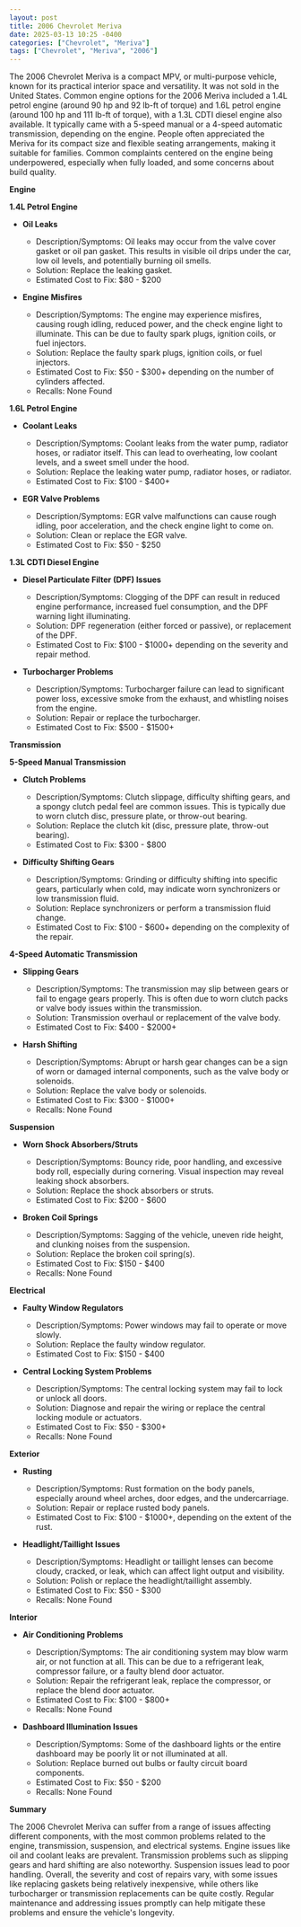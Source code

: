 ```yaml
---
layout: post
title: 2006 Chevrolet Meriva
date: 2025-03-13 10:25 -0400
categories: ["Chevrolet", "Meriva"]
tags: ["Chevrolet", "Meriva", "2006"]
---
```

The 2006 Chevrolet Meriva is a compact MPV, or multi-purpose vehicle, known for its practical interior space and versatility. It was not sold in the United States. Common engine options for the 2006 Meriva included a 1.4L petrol engine (around 90 hp and 92 lb-ft of torque) and 1.6L petrol engine (around 100 hp and 111 lb-ft of torque), with a 1.3L CDTI diesel engine also available. It typically came with a 5-speed manual or a 4-speed automatic transmission, depending on the engine. People often appreciated the Meriva for its compact size and flexible seating arrangements, making it suitable for families. Common complaints centered on the engine being underpowered, especially when fully loaded, and some concerns about build quality.

**Engine**

**1.4L Petrol Engine**

*   **Oil Leaks**
    *   Description/Symptoms: Oil leaks may occur from the valve cover gasket or oil pan gasket. This results in visible oil drips under the car, low oil levels, and potentially burning oil smells.
    *   Solution: Replace the leaking gasket.
    *   Estimated Cost to Fix: $80 - $200

*   **Engine Misfires**
    *   Description/Symptoms: The engine may experience misfires, causing rough idling, reduced power, and the check engine light to illuminate. This can be due to faulty spark plugs, ignition coils, or fuel injectors.
    *   Solution: Replace the faulty spark plugs, ignition coils, or fuel injectors.
    *   Estimated Cost to Fix: $50 - $300+ depending on the number of cylinders affected.
    *   Recalls: None Found

**1.6L Petrol Engine**

*   **Coolant Leaks**
    *   Description/Symptoms: Coolant leaks from the water pump, radiator hoses, or radiator itself. This can lead to overheating, low coolant levels, and a sweet smell under the hood.
    *   Solution: Replace the leaking water pump, radiator hoses, or radiator.
    *   Estimated Cost to Fix: $100 - $400+

*   **EGR Valve Problems**
    *   Description/Symptoms: EGR valve malfunctions can cause rough idling, poor acceleration, and the check engine light to come on.
    *   Solution: Clean or replace the EGR valve.
    *   Estimated Cost to Fix: $50 - $250

**1.3L CDTI Diesel Engine**

*   **Diesel Particulate Filter (DPF) Issues**
    *   Description/Symptoms: Clogging of the DPF can result in reduced engine performance, increased fuel consumption, and the DPF warning light illuminating.
    *   Solution: DPF regeneration (either forced or passive), or replacement of the DPF.
    *   Estimated Cost to Fix: $100 - $1000+ depending on the severity and repair method.

*   **Turbocharger Problems**
    *   Description/Symptoms: Turbocharger failure can lead to significant power loss, excessive smoke from the exhaust, and whistling noises from the engine.
    *   Solution: Repair or replace the turbocharger.
    *   Estimated Cost to Fix: $500 - $1500+

**Transmission**

**5-Speed Manual Transmission**

*   **Clutch Problems**
    *   Description/Symptoms: Clutch slippage, difficulty shifting gears, and a spongy clutch pedal feel are common issues. This is typically due to worn clutch disc, pressure plate, or throw-out bearing.
    *   Solution: Replace the clutch kit (disc, pressure plate, throw-out bearing).
    *   Estimated Cost to Fix: $300 - $800

*   **Difficulty Shifting Gears**
    *   Description/Symptoms: Grinding or difficulty shifting into specific gears, particularly when cold, may indicate worn synchronizers or low transmission fluid.
    *   Solution: Replace synchronizers or perform a transmission fluid change.
    *   Estimated Cost to Fix: $100 - $600+ depending on the complexity of the repair.

**4-Speed Automatic Transmission**

*   **Slipping Gears**
    *   Description/Symptoms: The transmission may slip between gears or fail to engage gears properly. This is often due to worn clutch packs or valve body issues within the transmission.
    *   Solution: Transmission overhaul or replacement of the valve body.
    *   Estimated Cost to Fix: $400 - $2000+

*   **Harsh Shifting**
    *   Description/Symptoms: Abrupt or harsh gear changes can be a sign of worn or damaged internal components, such as the valve body or solenoids.
    *   Solution: Replace the valve body or solenoids.
    *   Estimated Cost to Fix: $300 - $1000+
    *   Recalls: None Found

**Suspension**

*   **Worn Shock Absorbers/Struts**
    *   Description/Symptoms: Bouncy ride, poor handling, and excessive body roll, especially during cornering. Visual inspection may reveal leaking shock absorbers.
    *   Solution: Replace the shock absorbers or struts.
    *   Estimated Cost to Fix: $200 - $600

*   **Broken Coil Springs**
    *   Description/Symptoms: Sagging of the vehicle, uneven ride height, and clunking noises from the suspension.
    *   Solution: Replace the broken coil spring(s).
    *   Estimated Cost to Fix: $150 - $400
    *   Recalls: None Found

**Electrical**

*   **Faulty Window Regulators**
    *   Description/Symptoms: Power windows may fail to operate or move slowly.
    *   Solution: Replace the faulty window regulator.
    *   Estimated Cost to Fix: $150 - $400

*   **Central Locking System Problems**
    *   Description/Symptoms: The central locking system may fail to lock or unlock all doors.
    *   Solution: Diagnose and repair the wiring or replace the central locking module or actuators.
    *   Estimated Cost to Fix: $50 - $300+
    *   Recalls: None Found

**Exterior**

*   **Rusting**
    *   Description/Symptoms: Rust formation on the body panels, especially around wheel arches, door edges, and the undercarriage.
    *   Solution: Repair or replace rusted body panels.
    *   Estimated Cost to Fix: $100 - $1000+, depending on the extent of the rust.

*   **Headlight/Taillight Issues**
    *   Description/Symptoms: Headlight or taillight lenses can become cloudy, cracked, or leak, which can affect light output and visibility.
    *   Solution: Polish or replace the headlight/taillight assembly.
    *   Estimated Cost to Fix: $50 - $300
    *   Recalls: None Found

**Interior**

*   **Air Conditioning Problems**
    *   Description/Symptoms: The air conditioning system may blow warm air, or not function at all. This can be due to a refrigerant leak, compressor failure, or a faulty blend door actuator.
    *   Solution: Repair the refrigerant leak, replace the compressor, or replace the blend door actuator.
    *   Estimated Cost to Fix: $100 - $800+
    *   Recalls: None Found

*   **Dashboard Illumination Issues**
    *   Description/Symptoms: Some of the dashboard lights or the entire dashboard may be poorly lit or not illuminated at all.
    *   Solution: Replace burned out bulbs or faulty circuit board components.
    *   Estimated Cost to Fix: $50 - $200
    *   Recalls: None Found

**Summary**

The 2006 Chevrolet Meriva can suffer from a range of issues affecting different components, with the most common problems related to the engine, transmission, suspension, and electrical systems. Engine issues like oil and coolant leaks are prevalent. Transmission problems such as slipping gears and hard shifting are also noteworthy. Suspension issues lead to poor handling. Overall, the severity and cost of repairs vary, with some issues like replacing gaskets being relatively inexpensive, while others like turbocharger or transmission replacements can be quite costly. Regular maintenance and addressing issues promptly can help mitigate these problems and ensure the vehicle's longevity.


